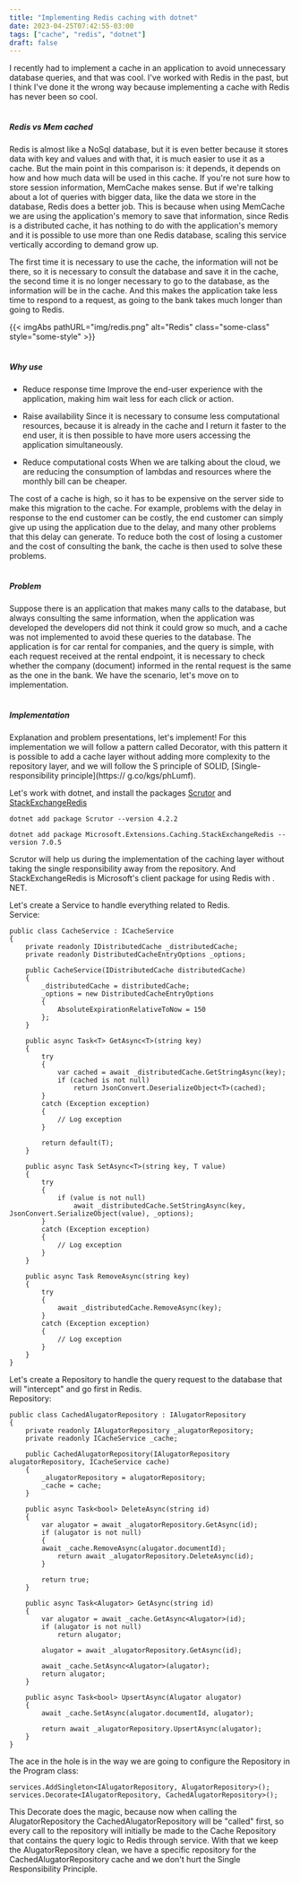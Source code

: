 ```yaml
---
title: "Implementing Redis caching with dotnet"
date: 2023-04-25T07:42:55-03:00
tags: ["cache", "redis", "dotnet"]
draft: false
---
```


I recently had to implement a cache in an application to avoid unnecessary database queries, and that was cool. I've worked with Redis in the past, but I think I've done it the wrong way because implementing a cache with Redis has never been so cool.
<br/><br/>

##### Redis vs Mem cached
Redis is almost like a NoSql database, but it is even better because it stores data with key and values and with that, it is much easier to use it as a cache.
But the main point in this comparison is: it depends, it depends on how and how much data will be used in this cache. If you're not sure how to store session information, MemCache makes sense. But if we're talking about a lot of queries with bigger data, like the data we store in the database, Redis does a better job. This is because when using MemCache we are using the application's memory to save that information, since Redis is a distributed cache, it has nothing to do with the application's memory and it is possible to use more than one Redis database, scaling this service vertically according to demand grow up.

The first time it is necessary to use the cache, the information will not be there, so it is necessary to consult the database and save it in the cache, the second time it is no longer necessary to go to the database, as the information will be in the cache. And this makes the application take less time to respond to a request, as going to the bank takes much longer than going to Redis.

{{< imgAbs
pathURL="img/redis.png"
alt="Redis"
class="some-class"
style="some-style" >}}
<br/><br/>

##### Why use
- Reduce response time
Improve the end-user experience with the application, making him wait less for each click or action.

- Raise availability
Since it is necessary to consume less computational resources, because it is already in the cache and I return it faster to the end user, it is then possible to have more users accessing the application simultaneously.

- Reduce computational costs
When we are talking about the cloud, we are reducing the consumption of lambdas and resources where the monthly bill can be cheaper.

The cost of a cache is high, so it has to be expensive on the server side to make this migration to the cache. For example, problems with the delay in response to the end customer can be costly, the end customer can simply give up using the application due to the delay, and many other problems that this delay can generate. To reduce both the cost of losing a customer and the cost of consulting the bank, the cache is then used to solve these problems.
<br/><br/>
##### Problem
Suppose there is an application that makes many calls to the database, but always consulting the same information, when the application was developed the developers did not think it could grow so much, and a cache was not implemented to avoid these queries to the database.
The application is for car rental for companies, and the query is simple, with each request received at the rental endpoint, it is necessary to check whether the company (document) informed in the rental request is the same as the one in the bank.
We have the scenario, let's move on to implementation.
<br/><br/>
##### Implementation
Explanation and problem presentations, let's implement!
For this implementation we will follow a pattern called Decorator, with this pattern it is possible to add a cache layer without adding more complexity to the repository layer, and we will follow the S principle of SOLID, [Single-responsibility principle](https:// g.co/kgs/phLumf).

Let's work with dotnet, and install the packages [Scrutor](https://www.nuget.org/packages/scrutor/) and [StackExchangeRedis](https://www.nuget.org/packages/Microsoft.Extensions.Caching.StackExchangeRedis/7.0.5)
```
dotnet add package Scrutor --version 4.2.2
```

```
dotnet add package Microsoft.Extensions.Caching.StackExchangeRedis --version 7.0.5
```

Scrutor will help us during the implementation of the caching layer without taking the single responsibility away from the repository. And StackExchangeRedis is Microsoft's client package for using Redis with . NET.

Let's create a Service to handle everything related to Redis.
<br/>
Service:
```
public class CacheService : ICacheService
{
    private readonly IDistributedCache _distributedCache;
    private readonly DistributedCacheEntryOptions _options;

    public CacheService(IDistributedCache distributedCache)
    {
        _distributedCache = distributedCache;
        _options = new DistributedCacheEntryOptions
        {
            AbsoluteExpirationRelativeToNow = 150
        };
    }

    public async Task<T> GetAsync<T>(string key)
    {
        try
        {
            var cached = await _distributedCache.GetStringAsync(key);
            if (cached is not null)
                return JsonConvert.DeserializeObject<T>(cached);
        }
        catch (Exception exception)
        { 
            // Log exception 
        }

        return default(T);
    }

    public async Task SetAsync<T>(string key, T value)
    {
        try
        {
            if (value is not null)
                await _distributedCache.SetStringAsync(key, JsonConvert.SerializeObject(value), _options);
        }
        catch (Exception exception)
        { 
            // Log exception
        }
    }

    public async Task RemoveAsync(string key)
    {
        try
        {
            await _distributedCache.RemoveAsync(key);
        }
        catch (Exception exception)
        {
            // Log exception
    	}
    }
}

```
Let's create a Repository to handle the query request to the database that will "intercept" and go first in Redis.
<br/>
Repository:
```
public class CachedAlugatorRepository : IAlugatorRepository
{
    private readonly IAlugatorRepository _alugatorRepository;
    private readonly ICacheService _cache;

    public CachedAlugatorRepository(IAlugatorRepository alugatorRepository, ICacheService cache)
    {
        _alugatorRepository = alugatorRepository;
        _cache = cache;
    }

    public async Task<bool> DeleteAsync(string id)
    {
        var alugator = await _alugatorRepository.GetAsync(id);
        if (alugator is not null)
        {
 	    await _cache.RemoveAsync(alugator.documentId);
            return await _alugatorRepository.DeleteAsync(id);
        }

        return true;
    }

    public async Task<Alugator> GetAsync(string id)
    {
        var alugator = await _cache.GetAsync<Alugator>(id);
        if (alugator is not null)
            return alugator;

        alugator = await _alugatorRepository.GetAsync(id);

        await _cache.SetAsync<Alugator>(alugator);
        return alugator;
    }

    public async Task<bool> UpsertAsync(Alugator alugator)
    {
        await _cache.SetAsync(alugator.documentId, alugator);

        return await _alugatorRepository.UpsertAsync(alugator);
    }
}

```

The ace in the hole is in the way we are going to configure the Repository in the Program class:

```
services.AddSingleton<IAlugatorRepository, AlugatorRepository>();
services.Decorate<IAlugatorRepository, CachedAlugatorRepository>();
```
This Decorate does the magic, because now when calling the AlugatorRepository the CachedAlugatorRepository will be "called" first, so every call to the repository will initially be made to the Cache Repository that contains the query logic to Redis through service. With that we keep the AlugatorRepository clean, we have a specific repository for the CachedAlugatorRepository cache and we don't hurt the Single Responsibility Principle.
